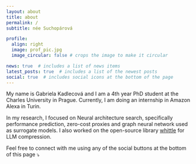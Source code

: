 ```yaml
---
layout: about
title: about
permalink: /
subtitle: née Suchopárová

profile:
  align: right
  image: prof_pic.jpg
  image_circular: false # crops the image to make it circular

news: true  # includes a list of news items
latest_posts: true  # includes a list of the newest posts
social: true  # includes social icons at the bottom of the page
---
```


My name is Gabriela Kadlecová and I am a 4th year PhD student at the Charles University in Prague. Currently, I am doing an internship in Amazon Alexa in Turin.

In my research, I focused on Neural architecture search,
specifically performance prediction, zero-cost proxies and graph neural network used as surrogate models. I also worked on the open-source library <a href=https://github.com/whittle-org/whittle>whittle</a> for LLM compression.

Feel free to connect with me using any of the social buttons at the bottom of this page ⤵️